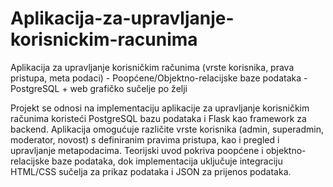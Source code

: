 # Aplikacija-za-upravljanje-korisnickim-racunima
Aplikacija za upravljanje korisničkim računima (vrste korisnika, prava pristupa, meta podaci) - Poopćene/Objektno-relacijske baze podataka - PostgreSQL + web grafičko sučelje po želji

Projekt se odnosi na implementaciju aplikacije za upravljanje korisničkim računima koristeći PostgreSQL bazu podataka i Flask kao framework za backend. Aplikacija omogućuje različite vrste korisnika (admin, superadmin, moderator, novost) s definiranim pravima pristupa, kao i pregled i upravljanje metapodacima. Teorijski uvod pokriva poopćene i objektno-relacijske baze podataka, dok implementacija uključuje integraciju HTML/CSS sučelja za prikaz podataka i JSON za prijenos podataka.
